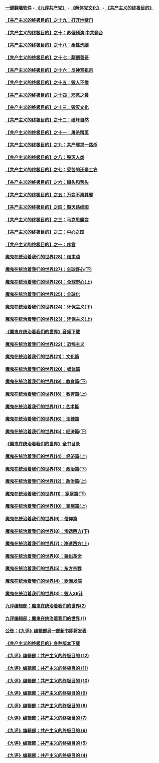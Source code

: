 #### [一键翻墙软件](https://github.com/gfw-breaker/nogfw/blob/master/README.md?t=04290637) -  [《九评共产党》](https://github.com/gfw-breaker/9ping.md?t=04290637) - [《解体党文化》](https://github.com/gfw-breaker/jtdwh.md?t=04290637) - [《共产主义的终极目的》](https://github.com/gfw-breaker/gczydzjmd.md?t=04290637)

#### [【共产主义的终极目的】之十九：打开地狱门](../pages/nsc422/n11206376.md?t=04290637) 

#### [【共产主义的终极目的】之十：苏俄预演 中共登台](../pages/nsc422/n11118424.md?t=04290637) 

#### [【共产主义的终极目的】之十八：柔性洗脑](../pages/nsc422/n11199994.md?t=04290637) 

#### [【共产主义的终极目的】之十七：颠倒善恶](../pages/nsc422/n11179782.md?t=04290637) 

#### [【共产主义的终极目的】之十六：反神骂祖宗](../pages/nsc422/n11166798.md?t=04290637) 

#### [【共产主义的终极目的】之十五：毁人不倦](../pages/nsc422/n11166792.md?t=04290637) 

#### [【共产主义的终极目的】之十四：邪恶之最](../pages/nsc422/n11150249.md?t=04290637) 

#### [【共产主义的终极目的】之十三：毁灭文化](../pages/nsc422/n11135227.md?t=04290637) 

#### [【共产主义的终极目的】之十二：破坏自然](../pages/nsc422/n11135214.md?t=04290637) 

#### [【共产主义的终极目的】之十一：屠杀精英](../pages/nsc422/n11118442.md?t=04290637) 

#### [【共产主义的终极目的】之九：共产邪灵一路杀](../pages/nsc422/n11114139.md?t=04290637) 

#### [【共产主义的终极目的】之八：毁灭人类](../pages/nsc422/n11108503.md?t=04290637) 

#### [【共产主义的终极目的】之七：受苦的还是工农](../pages/nsc422/n11101809.md?t=04290637) 

#### [【共产主义的终极目的】之六：甜头和苦头](../pages/nsc422/n11096971.md?t=04290637) 

#### [【共产主义的终极目的】之五：万变不离其邪](../pages/nsc422/n11091285.md?t=04290637) 

#### [【共产主义的终极目的】之四：毁灭路线图](../pages/nsc422/n11086284.md?t=04290637) 

#### [【共产主义的终极目的】之三：马克思魔变](../pages/nsc422/n11061941.md?t=04290637) 

#### [【共产主义的终极目的】之二：中心之国](../pages/nsc422/n11047728.md?t=04290637) 

#### [【共产主义的终极目的】之一：序言](../pages/nsc422/n11086077.md?t=04290637) 

#### [魔鬼在统治着我们的世界(28)：结束语](../pages/nsc422/n10936246.md?t=04290637) 

#### [魔鬼在统治着我们的世界(27)：全球野心(下)](../pages/nsc422/n10928319.md?t=04290637) 

#### [魔鬼在统治着我们的世界(26)：全球野心(上)](../pages/nsc422/n10900318.md?t=04290637) 

#### [魔鬼在统治着我们的世界(25)：全球化](../pages/nsc422/n10788205.md?t=04290637) 

#### [魔鬼在统治着我们的世界(24)：环保主义(下)](../pages/nsc422/n10695307.md?t=04290637) 

#### [魔鬼在统治着我们的世界(23)：环保主义(上)](../pages/nsc422/n10688613.md?t=04290637) 

#### [《魔鬼在统治着我们的世界》音频下载](../pages/nsc422/n10635553.md?t=04290637) 

#### [魔鬼在统治着我们的世界(22)：恐怖主义](../pages/nsc422/n10614727.md?t=04290637) 

#### [魔鬼在统治着我们的世界(21)：文化篇](../pages/nsc422/n10597706.md?t=04290637) 

#### [魔鬼在统治着我们的世界(20)：媒体篇](../pages/nsc422/n10586579.md?t=04290637) 

#### [魔鬼在统治着我们的世界(19)：教育篇(下)](../pages/nsc422/n10564808.md?t=04290637) 

#### [魔鬼在统治着我们的世界(18)：教育篇(上)](../pages/nsc422/n10526970.md?t=04290637) 

#### [魔鬼在统治着我们的世界(17)：艺术篇](../pages/nsc422/n10499093.md?t=04290637) 

#### [魔鬼在统治着我们的世界(16)：法律篇](../pages/nsc422/n10485969.md?t=04290637) 

#### [魔鬼在统治着我们的世界(15)：经济篇(下)](../pages/nsc422/n10469975.md?t=04290637) 

#### [《魔鬼在统治着我们的世界》全书目录](../pages/nsc422/n10464261.md?t=04290637) 

#### [魔鬼在统治着我们的世界(14)：经济篇(上)](../pages/nsc422/n10457370.md?t=04290637) 

#### [魔鬼在统治着我们的世界(13)：政治篇(下)](../pages/nsc422/n10448270.md?t=04290637) 

#### [魔鬼在统治着我们的世界(12)：政治篇(上)](../pages/nsc422/n10444576.md?t=04290637) 

#### [魔鬼在统治着我们的世界(11)：家庭篇(下)](../pages/nsc422/n10440961.md?t=04290637) 

#### [魔鬼在统治着我们的世界(10)：家庭篇(上)](../pages/nsc422/n10435448.md?t=04290637) 

#### [魔鬼在统治着我们的世界(9)：信仰篇](../pages/nsc422/n10432159.md?t=04290637) 

#### [魔鬼在统治着我们的世界(8)：渗透西方(下)](../pages/nsc422/n10429603.md?t=04290637) 

#### [魔鬼在统治着我们的世界(7)：渗透西方(上)](../pages/nsc422/n10426013.md?t=04290637) 

#### [魔鬼在统治着我们的世界(6)：输出革命](../pages/nsc422/n10421536.md?t=04290637) 

#### [魔鬼在统治着我们的世界(5)：东方杀戮](../pages/nsc422/n10417707.md?t=04290637) 

#### [魔鬼在统治着我们的世界(4)：欧洲发端](../pages/nsc422/n10414890.md?t=04290637) 

#### [魔鬼在统治着我们的世界(3)：毁人36计](../pages/nsc422/n10411583.md?t=04290637) 

#### [九评编辑部：魔鬼在统治着我们的世界(2)](../pages/nsc422/n10410036.md?t=04290637) 

#### [九评编辑部：魔鬼在统治着我们的世界 (1)](../pages/nsc422/n10406825.md?t=04290637) 

#### [公告：《九评》编辑部另一部新书即将发表](../pages/nsc422/n10405104.md?t=04290637) 

#### [《共产主义的终极目的》各种版本下载](../pages/nsc422/n10022138.md?t=04290637) 

#### [《九评》编辑部：共产主义的终极目的 (12)](../pages/nsc422/n9933272.md?t=04290637) 

#### [《九评》编辑部：共产主义的终极目的 (11)](../pages/nsc422/n9924973.md?t=04290637) 

#### [《九评》编辑部：共产主义的终极目的 (10)](../pages/nsc422/n9920883.md?t=04290637) 

#### [《九评》编辑部：共产主义的终极目的 (9)](../pages/nsc422/n9916363.md?t=04290637) 

#### [《九评》编辑部：共产主义的终极目的 (8)](../pages/nsc422/n9912488.md?t=04290637) 

#### [《九评》编辑部：共产主义的终极目的 (7)](../pages/nsc422/n9901176.md?t=04290637) 

#### [《九评》编辑部：共产主义的终极目的 (6)](../pages/nsc422/n9899359.md?t=04290637) 

#### [《九评》编辑部：共产主义的终极目的 (5)](../pages/nsc422/n9893174.md?t=04290637) 

#### [《九评》编辑部：共产主义的终极目的 (4)](../pages/nsc422/n9891246.md?t=04290637) 

